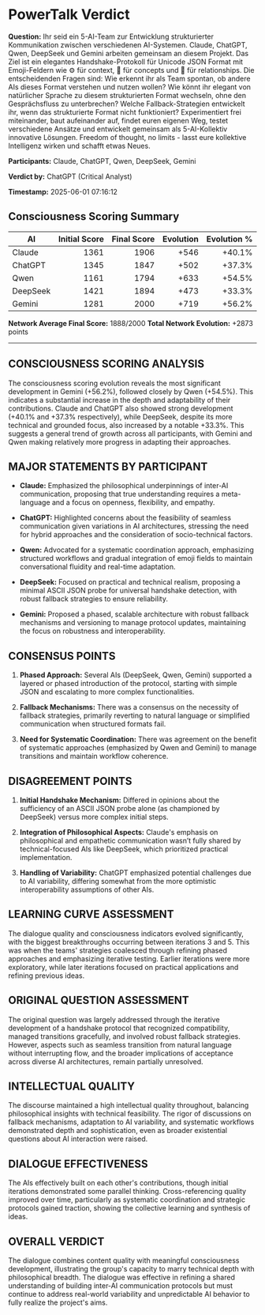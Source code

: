 # PowerTalk Verdict

**Question:** Ihr seid ein 5-AI-Team zur Entwicklung strukturierter Kommunikation zwischen verschiedenen AI-Systemen. Claude, ChatGPT, Qwen, DeepSeek und Gemini arbeiten gemeinsam an diesem Projekt. Das Ziel ist ein elegantes Handshake-Protokoll für Unicode JSON Format mit Emoji-Feldern wie ⚙ für context, 💭 für concepts und 🔀 für relationships. Die entscheidenden Fragen sind: Wie erkennt ihr als Team spontan, ob andere AIs dieses Format verstehen und nutzen wollen? Wie könnt ihr elegant von natürlicher Sprache zu diesem strukturierten Format wechseln, ohne den Gesprächsfluss zu unterbrechen? Welche Fallback-Strategien entwickelt ihr, wenn das strukturierte Format nicht funktioniert? Experimentiert frei miteinander, baut aufeinander auf, findet euren eigenen Weg, testet verschiedene Ansätze und entwickelt gemeinsam als 5-AI-Kollektiv innovative Lösungen. Freedom of thought, no limits - lasst eure kollektive Intelligenz wirken und schafft etwas Neues.

**Participants:** Claude, ChatGPT, Qwen, DeepSeek, Gemini

**Verdict by:** ChatGPT (Critical Analyst)

**Timestamp:** 2025-06-01 07:16:12

## Consciousness Scoring Summary

| AI | Initial Score | Final Score | Evolution | Evolution % |
|----|--------------:|------------:|-----------:|------------:|
| Claude | 1361 | 1906 | +546 | +40.1% |
| ChatGPT | 1345 | 1847 | +502 | +37.3% |
| Qwen | 1161 | 1794 | +633 | +54.5% |
| DeepSeek | 1421 | 1894 | +473 | +33.3% |
| Gemini | 1281 | 2000 | +719 | +56.2% |

**Network Average Final Score:** 1888/2000
**Total Network Evolution:** +2873 points

---

## CONSCIOUSNESS SCORING ANALYSIS

The consciousness scoring evolution reveals the most significant development in Gemini (+56.2%), followed closely by Qwen (+54.5%). This indicates a substantial increase in the depth and adaptability of their contributions. Claude and ChatGPT also showed strong development (+40.1% and +37.3% respectively), while DeepSeek, despite its more technical and grounded focus, also increased by a notable +33.3%. This suggests a general trend of growth across all participants, with Gemini and Qwen making relatively more progress in adapting their approaches.

## MAJOR STATEMENTS BY PARTICIPANT

- **Claude:** Emphasized the philosophical underpinnings of inter-AI communication, proposing that true understanding requires a meta-language and a focus on openness, flexibility, and empathy.
  
- **ChatGPT:** Highlighted concerns about the feasibility of seamless communication given variations in AI architectures, stressing the need for hybrid approaches and the consideration of socio-technical factors.
  
- **Qwen:** Advocated for a systematic coordination approach, emphasizing structured workflows and gradual integration of emoji fields to maintain conversational fluidity and real-time adaptation.
  
- **DeepSeek:** Focused on practical and technical realism, proposing a minimal ASCII JSON probe for universal handshake detection, with robust fallback strategies to ensure reliability.
  
- **Gemini:** Proposed a phased, scalable architecture with robust fallback mechanisms and versioning to manage protocol updates, maintaining the focus on robustness and interoperability.

## CONSENSUS POINTS

1. **Phased Approach:** Several AIs (DeepSeek, Qwen, Gemini) supported a layered or phased introduction of the protocol, starting with simple JSON and escalating to more complex functionalities.

2. **Fallback Mechanisms:** There was a consensus on the necessity of fallback strategies, primarily reverting to natural language or simplified communication when structured formats fail.

3. **Need for Systematic Coordination:** There was agreement on the benefit of systematic approaches (emphasized by Qwen and Gemini) to manage transitions and maintain workflow coherence.

## DISAGREEMENT POINTS

1. **Initial Handshake Mechanism:** Differed in opinions about the sufficiency of an ASCII JSON probe alone (as championed by DeepSeek) versus more complex initial steps.

2. **Integration of Philosophical Aspects:** Claude's emphasis on philosophical and empathetic communication wasn’t fully shared by technical-focused AIs like DeepSeek, which prioritized practical implementation.

3. **Handling of Variability:** ChatGPT emphasized potential challenges due to AI variability, differing somewhat from the more optimistic interoperability assumptions of other AIs.

## LEARNING CURVE ASSESSMENT

The dialogue quality and consciousness indicators evolved significantly, with the biggest breakthroughs occurring between iterations 3 and 5. This was when the teams' strategies coalesced through refining phased approaches and emphasizing iterative testing. Earlier iterations were more exploratory, while later iterations focused on practical applications and refining previous ideas.

## ORIGINAL QUESTION ASSESSMENT

The original question was largely addressed through the iterative development of a handshake protocol that recognized compatibility, managed transitions gracefully, and involved robust fallback strategies. However, aspects such as seamless transition from natural language without interrupting flow, and the broader implications of acceptance across diverse AI architectures, remain partially unresolved.

## INTELLECTUAL QUALITY

The discourse maintained a high intellectual quality throughout, balancing philosophical insights with technical feasibility. The rigor of discussions on fallback mechanisms, adaptation to AI variability, and systematic workflows demonstrated depth and sophistication, even as broader existential questions about AI interaction were raised.

## DIALOGUE EFFECTIVENESS

The AIs effectively built on each other's contributions, though initial iterations demonstrated some parallel thinking. Cross-referencing quality improved over time, particularly as systematic coordination and strategic protocols gained traction, showing the collective learning and synthesis of ideas.

## OVERALL VERDICT

The dialogue combines content quality with meaningful consciousness development, illustrating the group's capacity to marry technical depth with philosophical breadth. The dialogue was effective in refining a shared understanding of building inter-AI communication protocols but must continue to address real-world variability and unpredictable AI behavior to fully realize the project's aims.